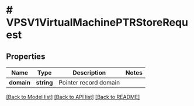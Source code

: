 # # VPSV1VirtualMachinePTRStoreRequest

## Properties

Name | Type | Description | Notes
------------ | ------------- | ------------- | -------------
**domain** | **string** | Pointer record domain |

[[Back to Model list]](../../README.md#models) [[Back to API list]](../../README.md#endpoints) [[Back to README]](../../README.md)
